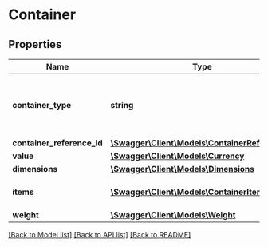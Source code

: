 # Container

## Properties

Name | Type | Description | Notes
------------ | ------------- | ------------- | -------------
**container_type** | **string** | The type of physical container being used. (always &#x27;PACKAGE&#x27;) | [optional]
**container_reference_id** | [**\Swagger\Client\Models\ContainerReferenceId**](ContainerReferenceId.md) |  |
**value** | [**\Swagger\Client\Models\Currency**](Currency.md) |  |
**dimensions** | [**\Swagger\Client\Models\Dimensions**](Dimensions.md) |  |
**items** | [**\Swagger\Client\Models\ContainerItem[]**](ContainerItem.md) | A list of the items in the container. |
**weight** | [**\Swagger\Client\Models\Weight**](Weight.md) |  |

[[Back to Model list]](../../README.md#documentation-for-models) [[Back to API list]](../../README.md#documentation-for-api-endpoints) [[Back to README]](../../README.md)

